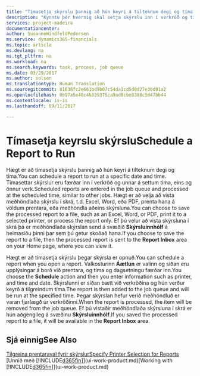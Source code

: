 ```yaml
---
title: "Tímasetja skýrslu þannig að hún keyri á tilteknum degi og tíma | Microsoft Docs"
description: "Kynntu þér hvernig skal setja skýrslu inn í verkröð og tímasetja hana þannig að hún sé unnin á tilteknum degi og tíma."
services: project-madeira
documentationcenter: 
author: SusanneWindfeldPedersen
ms.service: dynamics365-financials
ms.topic: article
ms.devlang: na
ms.tgt_pltfrm: na
ms.workload: na
ms.search.keywords: task, process, job queue
ms.date: 03/29/2017
ms.author: solsen
ms.translationtype: Human Translation
ms.sourcegitcommit: 81636fc2e661bd9b07c54da1cd5d0d27e30d01a2
ms.openlocfilehash: 0b97a5e48c4b339375ca9ad8cbe8388c5d47bb44
ms.contentlocale: is-is
ms.lasthandoff: 09/11/2017

---
```

# <a name="schedule-a-report-to-run"></a><span data-ttu-id="b9886-103">Tímasetja keyrslu skýrslu</span><span class="sxs-lookup"><span data-stu-id="b9886-103">Schedule a Report to Run</span></span>
<span data-ttu-id="b9886-104">Hægt er að tímasetja skýrslu þannig að hún keyri á tilteknum degi og tíma.</span><span class="sxs-lookup"><span data-stu-id="b9886-104">You can schedule a report to run at a specific date and time.</span></span> <span data-ttu-id="b9886-105">Tímasettar skýrslur eru færðar inn í verkröð og unnar á settum tíma, eins og önnur verk.</span><span class="sxs-lookup"><span data-stu-id="b9886-105">Scheduled reports are entered in the job queue and processed at the scheduled time, similar to other jobs.</span></span> <span data-ttu-id="b9886-106">Hægt er að velja að vista meðhöndlaða skýrslu í skrá, t.d. Excel, Word, eða PDF, prenta hana á völdum prentara, eða meðhöndla aðeins skýrsluna.</span><span class="sxs-lookup"><span data-stu-id="b9886-106">You can choose to save the processed report to a file, such as an Excel, Word, or PDF, print it to a selected printer, or process the report only.</span></span> <span data-ttu-id="b9886-107">Ef þú velur að vista skýrsluna í skrá þá er meðhöndlaða skýrslan send á svæðið **Skýrsluinnhólf** á heimasíðu þinni þar sem þú getur skoðað hana.</span><span class="sxs-lookup"><span data-stu-id="b9886-107">If you choose to save the report to a file, then the processed report is sent to the **Report Inbox** area on your Home page, where you can view it.</span></span>

<span data-ttu-id="b9886-108">Hægt er að tímasetja skýrslu þegar skýrsla er opnuð.</span><span class="sxs-lookup"><span data-stu-id="b9886-108">You can schedule a report when you open a report.</span></span> <span data-ttu-id="b9886-109">Valkosturinn **Áætlun** er valinn og síðan eru upplýsingar á borð við prentara, og tíma og dagsetningu færðar inn.</span><span class="sxs-lookup"><span data-stu-id="b9886-109">You choose the **Schedule** action and then you enter information such as printer, and time and date.</span></span> <span data-ttu-id="b9886-110">Skýrslunni er síðan bætt við verkröðina og hún verður keyrð á tilgreindum tíma.</span><span class="sxs-lookup"><span data-stu-id="b9886-110">The report is then added to the job queue and will be run at the specified time.</span></span> <span data-ttu-id="b9886-111">Þegar skýrslan hefur verið meðhöndluð er varan fjarlægð úr verkröðinni.</span><span class="sxs-lookup"><span data-stu-id="b9886-111">When the report is processed, the item will be removed from the job queue.</span></span> <span data-ttu-id="b9886-112">Ef þú vistaðir meðhöndlaða skýrsluna í skrá er hún aðgengileg á svæðinu **Skýrsluinnhólf**.</span><span class="sxs-lookup"><span data-stu-id="b9886-112">If you saved the processed report to a file, it will be available in the **Report Inbox** area.</span></span>

## <a name="see-also"></a><span data-ttu-id="b9886-113">Sjá einnig</span><span class="sxs-lookup"><span data-stu-id="b9886-113">See Also</span></span>
[<span data-ttu-id="b9886-114">Tilgreina prentaraval fyrir skýrslur</span><span class="sxs-lookup"><span data-stu-id="b9886-114">Specify Printer Selection for Reports</span></span>](ui-specify-printer-selection-reports.md)  
<span data-ttu-id="b9886-115">[Unnið með [!INCLUDE[d365fin](includes/d365fin_md.md)]](ui-work-product.md)</span><span class="sxs-lookup"><span data-stu-id="b9886-115">[Working with [!INCLUDE[d365fin](includes/d365fin_md.md)]](ui-work-product.md)</span></span>

